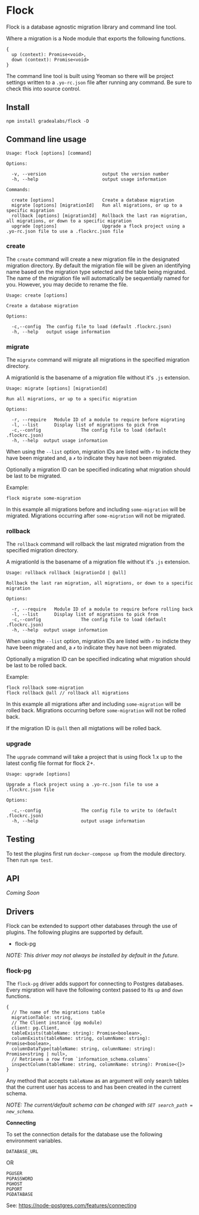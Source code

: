 # Flock

Flock is a database agnostic migration library and command line tool.

Where a migration is a Node module that exports the following functions.

```
{
  up (context): Promise<void>,
  down (context): Promise<void>
}
```

The command line tool is built using Yeoman so there will be project settings
written to a `.yo-rc.json` file after running any command. Be sure to check this
into source control.

## Install

```
npm install gradealabs/flock -D
```

## Command line usage

```
Usage: flock [options] [command]

Options:

  -v, --version                     output the version number
  -h, --help                        output usage information

Commands:

  create [options]                  Create a database migration
  migrate [options] [migrationId]   Run all migrations, or up to a specific migration
  rollback [options] [migrationId]  Rollback the last ran migration, all migrations, or down to a specific migration
  upgrade [options]                 Upgrade a flock project using a .yo-rc.json file to use a .flockrc.json file
```

### create

The `create` command will create a new migration file in the designated migration directory.
By default the migration file will be given an identifying name based on the migration
type selected and the table being migrated. The name of the migration file will
automatically be sequentially named for you. However, you may decide to rename
the file.

```
Usage: create [options]

Create a database migration

Options:

  -c,--config  The config file to load (default .flockrc.json)
  -h, --help   output usage information
```

### migrate

The `migrate` command will migrate all migrations in the specified migration directory.

A migrationId is the basename of a migration file without it's `.js` extension.

```
Usage: migrate [options] [migrationId]

Run all migrations, or up to a specific migration

Options:

  -r, --require   Module ID of a module to require before migrating
  -l, --list      Display list of migrations to pick from
  -c,--config               The config file to load (default .flockrc.json)
  -h, --help  output usage information
```

When using the `--list` option, migration IDs are listed with `✓` to indicte they
have been migrated and, a `✗` to indicate they have not been migrated.

Optionally a migration ID can be specified indicating what migration should be
last to be migrated.

Example:
```
flock migrate some-migration
```

In this example all migrations before and including `some-migration` will be
migrated. Migrations occurring after `some-migration` will not be migrated.

### rollback

The `rollback` command will rollback the last migrated migration from the specified
migration directory.

A migrationId is the basename of a migration file without it's `.js` extension.

```
Usage: rollback rollback [migrationId | @all]

Rollback the last ran migration, all migrations, or down to a specific migration

Options:

  -r, --require   Module ID of a module to require before rolling back
  -l, --list      Display list of migrations to pick from
  -c,--config               The config file to load (default .flockrc.json)
  -h, --help  output usage information
```

When using the `--list` option, migration IDs are listed with `✓` to indicte they
have been migrated and, a `✗` to indicate they have not been migrated.

Optionally a migration ID can be specified indicating what migration should be
last to be rolled back.

Example:
```
flock rollback some-migration
flock rollback @all // rollback all migrations
```

In this example all migrations after and including `some-migration` will be
rolled back. Migrations occurring before `some-migration` will not be rolled back.

If the migration ID is `@all` then all migtations will be rolled back.

### upgrade

The `upgrade` command will take a project that is using flock 1.x up to the
latest config file format for flock 2+.

```
Usage: upgrade [options]

Upgrade a flock project using a .yo-rc.json file to use a .flockrc.json file

Options:

  -c,--config               The config file to write to (default .flockrc.json)
  -h, --help                output usage information
```

## Testing

To test the plugins first run `docker-compose up` from the module directory.
Then run `npm test`.

## API

*Coming Soon*

## Drivers

Flock can be extended to support other databases through the use of plugins. The
following plugins are supported by default.

- flock-pg

*NOTE: This driver may not always be installed by default in the future.*

### flock-pg

The `flock-pg` driver adds support for connecting to Postgres databases. Every
migration will have the following context passed to its `up` and `down` functions.

```
{
  // The name of the migrations table
  migrationTable: string,
  // The Client instance (pg module)
  client: pg.Client,
  tableExists(tableName: string): Promise<boolean>,
  columnExists(tableName: string, columnName: string): Promise<boolean>,
  columnDataType(tableName: string, columnName: string): Promise<string | null>,
  // Retrieves a row from `information_schema.columns`
  inspectColumn(tableName: string, columnName: string): Promise<{}>
}
```

Any method that accepts `tableName` as an argument will only search tables that
the current user has access to and has been created in the current schema.

*NOTE: The current/default schema can be changed with `SET search_path = new_schema`.*

**Connecting**

To set the connection details for the database use the following environment
variables.

```
DATABASE_URL
```

OR

```
PGUSER
PGPASSWORD
PGHOST
PGPORT
PGDATABASE
```

See: https://node-postgres.com/features/connecting
